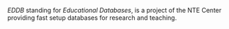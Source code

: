 *EDDB* standing for *Educational Databases*, is a project of the NTE Center providing fast setup databases for research and teaching.